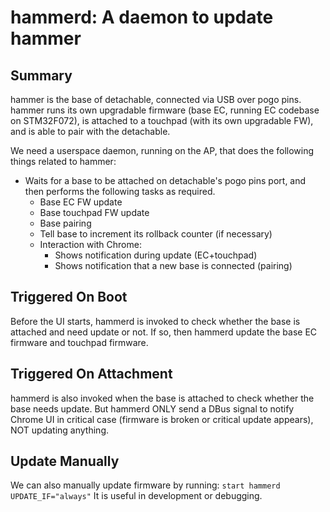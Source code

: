 # hammerd: A daemon to update hammer

## Summary

hammer is the base of detachable, connected via USB over pogo pins. hammer runs
its own upgradable firmware (base EC, running EC codebase on STM32F072), is
attached to a touchpad (with its own upgradable FW), and is able to pair with
the detachable.

We need a userspace daemon, running on the AP, that does the following things
related to hammer:

- Waits for a base to be attached on detachable's pogo pins port, and then
  performs the following tasks as required.
  - Base EC FW update
  - Base touchpad FW update
  - Base pairing
  - Tell base to increment its rollback counter (if necessary)
  - Interaction with Chrome:
    - Shows notification during update (EC+touchpad)
    - Shows notification that a new base is connected (pairing)

## Triggered On Boot

Before the UI starts, hammerd is invoked to check whether the base is attached
and need update or not. If so, then hammerd update the base EC firmware and
touchpad firmware.

## Triggered On Attachment

hammerd is also invoked when the base is attached to check whether the base
needs update. But hammerd ONLY send a DBus signal to notify Chrome UI in
critical case (firmware is broken or critical update appears),
NOT updating anything.

## Update Manually

We can also manually update firmware by running:
`start hammerd UPDATE_IF="always"`
It is useful in development or debugging.
